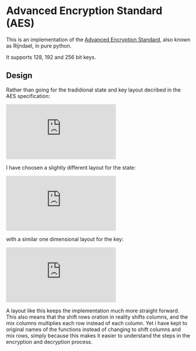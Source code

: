 Advanced Encryption Standard (AES)
=================================

This is an implementation of the [Advanced Encryption
Standard](https://en.wikipedia.org/wiki/Advanced_Encryption_Standard), also known as
Rijndael, in pure python.

It supports 128, 192 and 256 bit keys.


Design
------

Rather than going for the tradidional state and key layout decribed in
the AES specification:

![equation](http://www.sciweavers.org/tex2img.php?eq=%5Cmathbf%7BM%7D+%3D+%5Cleft%5B%5Cbegin%7Barray%7D%7Bllll%7Db_%7B0%7D+%26+b_%7B4%7D+%26+b_%7B8%7D++%26+b_%7B12%7D%5C%5Cb_%7B1%7D+%26+b_%7B5%7D+%26+b_%7B9%7D++%26+b_%7B13%7D%5C%5Cb_%7B2%7D+%26+b_%7B6%7D+%26+b_%7B10%7D+%26+b_%7B14%7D%5C%5Cb_%7B3%7D+%26+b_%7B7%7D+%26+b_%7B11%7D+%26+b_%7B15%7D%5Cend%7Barray%7D%5Cright%5D&fc=Black&im=jpg&fs=16&ff=modern&edit=)

I have choosen a slightly different layout for the state:

![equation](http://www.sciweavers.org/tex2img.php?eq=%5Cmathbf%7BS%7D+%3D+%5Cleft%5B%5Cbegin%7Barray%7D%7Bllll%7Db_%7B0%7D++%26+b_%7B1%7D++%26+b_%7B2%7D++%26+b_%7B3%7D%5C%5Cb_%7B4%7D++%26+b_%7B5%7D++%26+b_%7B6%7D++%26+b_%7B7%7D%5C%5Cb_%7B8%7D++%26+b_%7B9%7D++%26+b_%7B10%7D+%26+b_%7B11%7D%5C%5Cb_%7B12%7D+%26+b_%7B13%7D+%26+b_%7B14%7D+%26+b_%7B15%7D%5Cend%7Barray%7D%5Cright%5D&fc=Black&im=jpg&fs=16&ff=modern&edit=)

with a similar one dimensional layout for the key:

![equation](http://www.sciweavers.org/tex2img.php?eq=%5Cmathbf%7BKey%7D+%3D+%5Cleft%5B%5Cbegin%7Barray%7D%7Bllll%7Db_%7B0%7D++%26+...++%26+b_%7Bn%7D%5Cend%7Barray%7D%5Cright%5D&fc=Black&im=jpg&fs=16&ff=modern&edit=)

A layout like this keeps the implementation much more straight forward.
This also means that the shift rows oration in reality shifts columns, and the
mix columns multiplies each row instead of each column. Yet i have kept to
original names of the functions instead of changing to shift columns and mix
rows, simply because this makes it easier to understand the steps in the
encryption and decryption process.

